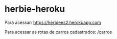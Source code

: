 # herbie-heroku

Para acessar: https://herbiees2.herokuapp.com

Para acessar as rotas de carros cadastrados: /carros
